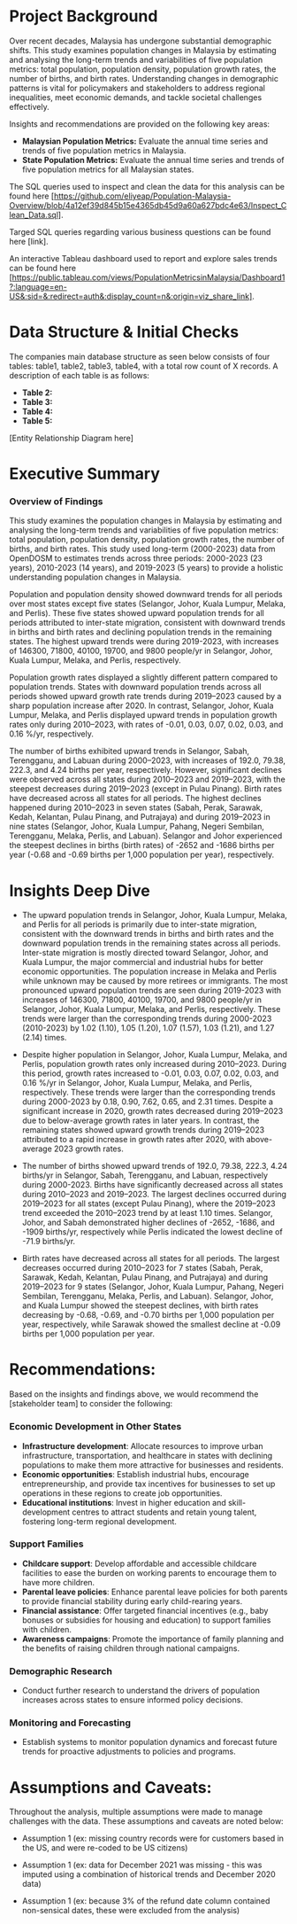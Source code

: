 # Project Background
Over recent decades, Malaysia has undergone substantial demographic shifts. This study examines population changes in Malaysia by estimating and analysing the long-term trends and variabilities of five population metrics: total population, population density, population growth rates, the number of births, and birth rates. Understanding changes in demographic patterns is vital for policymakers and stakeholders to address regional inequalities, meet economic demands, and tackle societal challenges effectively.

Insights and recommendations are provided on the following key areas:

- **Malaysian Population Metrics:** Evaluate the annual time series and trends of five population metrics in Malaysia.
- **State Population Metrics:** Evaluate the annual time series and trends of five population metrics for all Malaysian states.

The SQL queries used to inspect and clean the data for this analysis can be found here [https://github.com/eliyeap/Population-Malaysia-Overview/blob/4a12ef39d845b15e4365db45d9a60a627bdc4e63/Inspect_Clean_Data.sql].

Targed SQL queries regarding various business questions can be found here [link].

An interactive Tableau dashboard used to report and explore sales trends can be found here [https://public.tableau.com/views/PopulationMetricsinMalaysia/Dashboard1?:language=en-US&:sid=&:redirect=auth&:display_count=n&:origin=viz_share_link].



# Data Structure & Initial Checks

The companies main database structure as seen below consists of four tables: table1, table2, table3, table4, with a total row count of X records. A description of each table is as follows:
- **Table 2:**
- **Table 3:**
- **Table 4:**
- **Table 5:**

[Entity Relationship Diagram here]



# Executive Summary

### Overview of Findings

This study examines the population changes in Malaysia by estimating and analysing the long-term trends and variabilities of five population metrics: total population, population density, population growth rates, the number of births, and birth rates. This study used long-term (2000-2023) data from OpenDOSM to estimates trends across three periods: 2000-2023 (23 years), 2010-2023 (14 years), and 2019-2023 (5 years) to provide a holistic understanding population changes in Malaysia.

Population and population density showed downward trends for all periods over most states except five states (Selangor, Johor, Kuala Lumpur, Melaka, and Perlis). These five states showed upward population trends for all periods attributed to inter-state migration, consistent with downward trends in births and birth rates and declining population trends in the remaining states. The highest upward trends were during 2019-2023, with increases of 146300, 71800, 40100, 19700, and 9800 people/yr in Selangor, Johor, Kuala Lumpur, Melaka, and Perlis, respectively. 

Population growth rates displayed a slightly different pattern compared to population trends. States with downward population trends across all periods showed upward growth rate trends during 2019–2023 caused by a sharp population increase after 2020. In contrast, Selangor, Johor, Kuala Lumpur, Melaka, and Perlis displayed upward trends in population growth rates only during 2010–2023, with rates of -0.01, 0.03, 0.07, 0.02, 0.03, and 0.16 %/yr, respectively. 

The number of births exhibited upward trends in Selangor, Sabah, Terengganu, and Labuan during 2000–2023, with increases of 192.0, 79.38, 222.3, and 4.24 births per year, respectively. However, significant declines were observed across all states during 2010–2023 and 2019–2023, with the steepest decreases during 2019–2023 (except in Pulau Pinang). Birth rates have decreased across all states for all periods. The highest declines happened during 2010–2023 in seven states (Sabah, Perak, Sarawak, Kedah, Kelantan, Pulau Pinang, and Putrajaya) and during 2019–2023 in nine states (Selangor, Johor, Kuala Lumpur, Pahang, Negeri Sembilan, Terengganu, Melaka, Perlis, and Labuan). Selangor and Johor experienced the steepest declines in births (birth rates) of -2652 and -1686 births per year (-0.68 and -0.69 births per 1,000 population per year), respectively.

# Insights Deep Dive
* The upward population trends in Selangor, Johor, Kuala Lumpur, Melaka, and Perlis for all periods is primarily due to inter-state migration, consistent with the downward trends in births and birth rates and the downward population trends in the remaining states across all periods. Inter-state migration is mostly directed toward Selangor, Johor, and Kuala Lumpur, the major commercial and industrial hubs for better economic opportunities. The population increase in Melaka and Perlis while unknown may be caused by more retirees or immigrants. The most pronounced upward population trends are seen during 2019-2023 with increases of 146300, 71800, 40100, 19700, and 9800 people/yr in Selangor, Johor, Kuala Lumpur, Melaka, and Perlis, respectively. These trends were larger than the corresponding trends during 2000-2023 (2010-2023) by 1.02 (1.10), 1.05 (1.20), 1.07 (1.57), 1.03 (1.21), and 1.27 (2.14) times.

* Despite higher population in Selangor, Johor, Kuala Lumpur, Melaka, and Perlis, population growth rates only increased during 2010–2023. During this period, growth rates increased to -0.01, 0.03, 0.07, 0.02, 0.03, and 0.16 %/yr in Selangor, Johor, Kuala Lumpur, Melaka, and Perlis, respectively. These trends were larger than the corresponding trends during 2000-2023 by 0.18, 0.90, 7.62, 0.65, and 2.31 times. Despite a significant increase in 2020, growth rates decreased during 2019–2023 due to below-average growth rates in later years. In contrast, the remaining states showed upward growth trends during 2019–2023 attributed to a rapid increase in growth rates after 2020, with above-average 2023 growth rates.

* The number of births showed upward trends of 192.0, 79.38, 222.3, 4.24 births/yr in Selangor, Sabah, Terengganu, and Labuan, respectively during 2000-2023. Births have significantly decreased across all states during 2010–2023 and 2019–2023. The largest declines occurred during 2019–2023 for all states (except Pulau Pinang), where the 2019–2023 trend exceeded the 2010–2023 trend by at least 1.10 times. Selangor, Johor, and Sabah demonstrated higher declines of -2652, -1686, and -1909 births/yr, respectively while Perlis indicated the lowest decline of -71.9 births/yr.

* Birth rates have decreased across all states for all periods. The largest decreases occurred during 2010–2023 for 7 states (Sabah, Perak, Sarawak, Kedah, Kelantan, Pulau Pinang, and Putrajaya) and during 2019–2023 for 9 states (Selangor, Johor, Kuala Lumpur, Pahang, Negeri Sembilan, Terengganu, Melaka, Perlis, and Labuan). Selangor, Johor, and Kuala Lumpur showed the steepest declines, with birth rates decreasing by -0.68, -0.69, and -0.70 births per 1,000 population per year, respectively, while Sarawak showed the smallest decline at -0.09 births per 1,000 population per year.

# Recommendations:

Based on the insights and findings above, we would recommend the [stakeholder team] to consider the following: 

  ### Economic Development in Other States
  * **Infrastructure development**: Allocate resources to improve urban infrastructure, transportation, and healthcare in states with declining populations to make them more attractive for businesses and residents.
  * **Economic opportunities**: Establish industrial hubs, encourage entrepreneurship, and provide tax incentives for businesses to set up operations in these regions to create job opportunities.
  * **Educational institutions**: Invest in higher education and skill-development centres to attract students and retain young talent, fostering long-term regional development.

  ### Support Families
  * **Childcare support**: Develop affordable and accessible childcare facilities to ease the burden on working parents to encourage them to have more children.
  * **Parental leave policies**: Enhance parental leave policies for both parents to provide financial stability during early child-rearing years.
  * **Financial assistance**: Offer targeted financial incentives (e.g., baby bonuses or subsidies for housing and education) to support families with children.
  * **Awareness campaigns**: Promote the importance of family planning and the benefits of raising children through national campaigns.

  ### Demographic Research
  * Conduct further research to understand the drivers of population increases across states to ensure informed policy decisions.

  ### Monitoring and Forecasting
  * Establish systems to monitor population dynamics and forecast future trends for proactive adjustments to policies and programs.


# Assumptions and Caveats:

Throughout the analysis, multiple assumptions were made to manage challenges with the data. These assumptions and caveats are noted below:

* Assumption 1 (ex: missing country records were for customers based in the US, and were re-coded to be US citizens)
  
* Assumption 1 (ex: data for December 2021 was missing - this was imputed using a combination of historical trends and December 2020 data)
  
* Assumption 1 (ex: because 3% of the refund date column contained non-sensical dates, these were excluded from the analysis)
